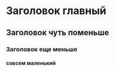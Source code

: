 # Заголовок главный

 ## Заголовок чуть поменьше

 ### Заголовок еще меньше  
  #### совсем маленький 
